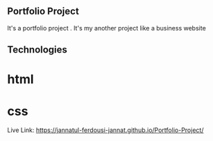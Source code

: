 ## Portfolio Project

It's a portfolio project . It's my another project like a business website

## Technologies

# html
# css

Live Link: https://jannatul-ferdousi-jannat.github.io/Portfolio-Project/